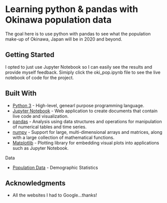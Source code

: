 # Learning python & pandas with Okinawa population data

The goal here is to use python with pandas to see what the population make-up of Okinawa, Japan will be in 2020 and beyond.

## Getting Started

I opted to just use Jupyter Notebook so I can easily see the results and provide myself feedback. Simiply click the oki_pop.ipynb file to see the live notebook of code for the project.

## Built With

* [Python 3](https://www.python.org/) - High-level, genearl purpose programming language.
* [Jupyter Notebook](https://jupyter.org/) - Web application to create documents that contain live code and visualization.
* [pandas](https://pandas.pydata.org/) - Analysis using data structures and operations for manipulation of numerical tables and time series.
* [numpy](http://www.numpy.org/) - Support for large, multi-dimensional arrays and matrices, along with a large collection of mathematical functions.
* [Matplotlib](https://matplotlib.org/) - Plotting library for embedding visual plots into applications such as Jupyter Notebook.

Data

* [Population Data](https://www.e-stat.go.jp/en) - Demographic Statistics

## Acknowledgments

* All the websites I had to Google...thanks!